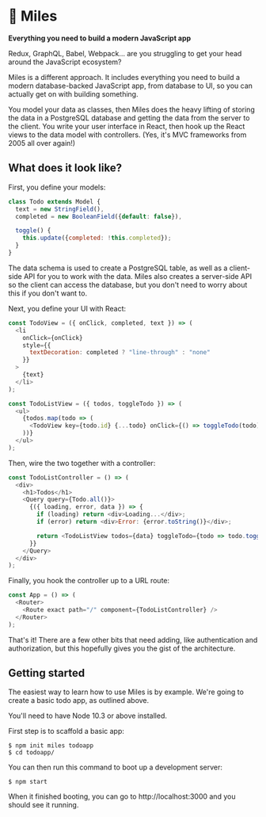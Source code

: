 # 🎺 Miles

**Everything you need to build a modern JavaScript app**

Redux, GraphQL, Babel, Webpack… are you struggling to get your head around the JavaScript ecosystem?

Miles is a different approach. It includes everything you need to build a modern database-backed JavaScript app, from database to UI, so you can actually get on with building something.

You model your data as classes, then Miles does the heavy lifting of storing the data in a PostgreSQL database and getting the data from the server to the client. You write your user interface in React, then hook up the React views to the data model with controllers. (Yes, it's MVC frameworks from 2005 all over again!)

## What does it look like?

First, you define your models:

```javascript
class Todo extends Model {
  text = new StringField(),
  completed = new BooleanField({default: false}),

  toggle() {
    this.update({completed: !this.completed});
  }
}
```

The data schema is used to create a PostgreSQL table, as well as a client-side API for you to work with the data. Miles also creates a server-side API so the client can access the database, but you don't need to worry about this if you don't want to.

Next, you define your UI with React:

```javascript
const TodoView = ({ onClick, completed, text }) => (
  <li
    onClick={onClick}
    style={{
      textDecoration: completed ? "line-through" : "none"
    }}
  >
    {text}
  </li>
);

const TodoListView = ({ todos, toggleTodo }) => (
  <ul>
    {todos.map(todo => (
      <TodoView key={todo.id} {...todo} onClick={() => toggleTodo(todo)} />
    ))}
  </ul>
);
```

Then, wire the two together with a controller:

```javascript
const TodoListController = () => (
  <div>
    <h1>Todos</h1>
    <Query query={Todo.all()}>
      {({ loading, error, data }) => {
        if (loading) return <div>Loading...</div>;
        if (error) return <div>Error: {error.toString()}</div>;

        return <TodoListView todos={data} toggleTodo={todo => todo.toggle()} />;
      }}
    </Query>
  </div>
);
```

Finally, you hook the controller up to a URL route:

```javascript
const App = () => (
  <Router>
    <Route exact path="/" component={TodoListController} />
  </Router>
);
```

That's it! There are a few other bits that need adding, like authentication and authorization, but this hopefully gives you the gist of the architecture.

## Getting started

The easiest way to learn how to use Miles is by example. We're going to create a basic todo app, as outlined above.

You'll need to have Node 10.3 or above installed.

First step is to scaffold a basic app:

```
$ npm init miles todoapp
$ cd todoapp/
```

You can then run this command to boot up a development server:

```
$ npm start
```

When it finished booting, you can go to http://localhost:3000 and you should see it running.
